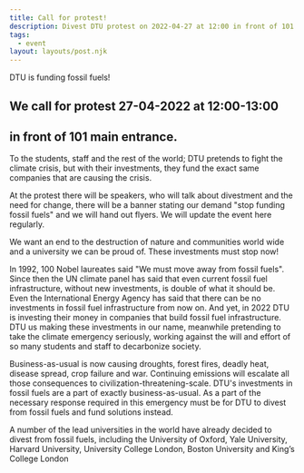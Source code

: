 ```yaml
---
title: Call for protest!
description: Divest DTU protest on 2022-04-27 at 12:00 in front of 101 main entrance
tags:
  - event
layout: layouts/post.njk
---
```


DTU is funding fossil fuels!

## We call for protest 27-04-2022 at 12:00-13:00
## in front of 101 main entrance.

To the students, staff and the rest of the world; DTU pretends to fight the climate crisis, but with their investments, they fund the exact same companies that are causing the crisis.

At the protest there will be speakers, who will talk about divestment and the need for change, there will be a banner stating our demand "stop funding fossil fuels" and we will hand out flyers. We will update the event here regularly.

We want an end to the destruction of nature and communities world wide and a university we can be proud of. These investments must stop now!

In 1992, 100 Nobel laureates said "We must move away from fossil fuels". Since then the UN climate panel has said that even current fossil fuel infrastructure, without new investments, is double of what it should be. Even the International Energy Agency has said that there can be no investments in fossil fuel infrastructure from now on.
And yet, in 2022 DTU is investing their money in companies that build fossil fuel infrastructure. DTU us making these investments in our name, meanwhile pretending to take the climate emergency seriously, working against the will and effort of so many students and staff to decarbonize society.

Business-as-usual is now causing droughts, forest fires, deadly heat, disease spread, crop failure and war.
Continuing emissions will escalate all those consequences to civilization-threatening-scale.
DTU's investments in fossil fuels are a part of exactly business-as-usual. As a part of the necessary response required in this emergency must be for DTU to divest from fossil fuels and fund solutions instead.

A number of the lead universities in the world have already decided to divest from fossil fuels, including the University of Oxford, Yale University, Harvard University, University College London, Boston University and King’s College London


